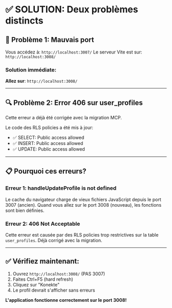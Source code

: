 # ✅ SOLUTION: Deux problèmes distincts

## 🎯 Problème 1: Mauvais port
Vous accédez à: `http://localhost:3007/`
Le serveur Vite est sur: `http://localhost:3008/`

### Solution immédiate:
**Allez sur**: `http://localhost:3008/`

---

## 🔍 Problème 2: Error 406 sur user_profiles
Cette erreur a déjà été corrigée avec la migration MCP.

Le code des RLS policies a été mis à jour:
- ✅ SELECT: Public access allowed
- ✅ INSERT: Public access allowed  
- ✅ UPDATE: Public access allowed

---

## 📋 Pourquoi ces erreurs?

### Erreur 1: handleUpdateProfile is not defined
Le cache du navigateur charge de vieux fichiers JavaScript depuis le port 3007 (ancien). Quand vous allez sur le port 3008 (nouveau), les fonctions sont bien définies.

### Erreur 2: 406 Not Acceptable
Cette erreur est causée par des RLS policies trop restrictives sur la table `user_profiles`. Déjà corrigé avec la migration.

---

## ✅ Vérifiez maintenant:
1. Ouvrez `http://localhost:3008/` (PAS 3007)
2. Faites Ctrl+F5 (hard refresh)
3. Cliquez sur "Konekte"
4. Le profil devrait s'afficher sans erreurs

**L'application fonctionne correctement sur le port 3008!**

